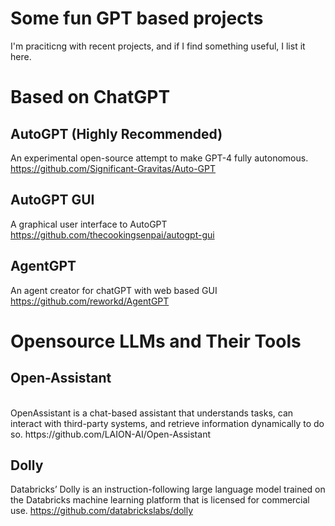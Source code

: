 # Some fun GPT based projects
I'm praciticng with recent projects, and if I find something useful, I list it here.

# Based on ChatGPT 
## AutoGPT  (Highly Recommended)
An experimental open-source attempt to make GPT-4 fully autonomous.
https://github.com/Significant-Gravitas/Auto-GPT


## AutoGPT GUI
A graphical user interface to AutoGPT
https://github.com/thecookingsenpai/autogpt-gui


## AgentGPT
An agent creator for chatGPT with  web based GUI
https://github.com/reworkd/AgentGPT


# Opensource LLMs and Their Tools
## Open-Assistant
<br>
OpenAssistant is a chat-based assistant that understands tasks, can interact with third-party systems, and retrieve information dynamically to do so.
https://github.com/LAION-AI/Open-Assistant

## Dolly
Databricks’ Dolly is an instruction-following large language model trained on the Databricks machine learning platform that is licensed for commercial use.
https://github.com/databrickslabs/dolly





